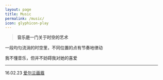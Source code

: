 ```yaml
---
layout: page
title: Music 
permalink: /music/
icon: glyphicon-play
---
```



> **音乐是一门关于时空的艺术**


一段均匀流淌的时空里，不同位置的点有节奏地律动


我不懂音乐，但并不妨碍我对她的喜爱

---



16.02.23 [爱尔兰画眉](http://kg.qq.com/share.html?s=FgSTtxtDkXkl)
